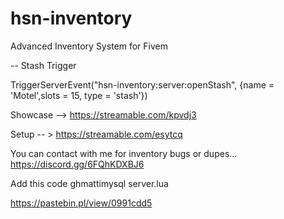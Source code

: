 # hsn-inventory
Advanced Inventory System for Fivem

-- Stash Trigger

TriggerServerEvent("hsn-inventory:server:openStash", {name = 'Motel',slots = 15, type = 'stash'})

Showcase --> https://streamable.com/kpvdj3

Setup -- > https://streamable.com/esytcq

You can contact with me for inventory bugs or dupes...
https://discord.gg/6FQhKDXBJ6

Add this code ghmattimysql server.lua

https://pastebin.pl/view/0991cdd5
